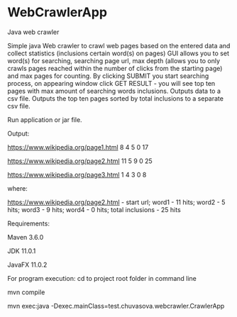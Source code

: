 # WebCrawlerApp

Java web crawler 

Simple java Web crawler to crawl web pages based on the entered data and collect statistics (inclusions certain word(s) on pages) 
GUI allows you to set word(s) for searching, searching page url, max depth (allows you to only crawls pages reached within the number of clicks from the starting page) and max pages for counting.
By clicking SUBMIT you start searching process, on appearing window click GET RESULT - you will see top ten pages with max amount of searching words inclusions.
Outputs data to a csv file.
Outputs the top ten pages sorted by total inclusions to a separate csv file. 

Run application or jar file.

Output:

https://www.wikipedia.org/page1.html 8 4 5 0 17

https://www.wikipedia.org/page2.html 11 5 9 0 25

https://www.wikipedia.org/page3.html 1 4 3 0 8

where:

https://www.wikipedia.org/page2.html - start url;
	word1 - 11 hits;
	word2 - 5 hits;
	word3 - 9 hits;
	word4 - 0 hits;
	total inclusions - 25 hits

Requirements:

Maven 3.6.0

JDK 11.0.1

JavaFX 11.0.2

For program execution:
cd to project root folder in command line

mvn compile

mvn exec:java -Dexec.mainClass=test.chuvasova.webcrawler.CrawlerApp

